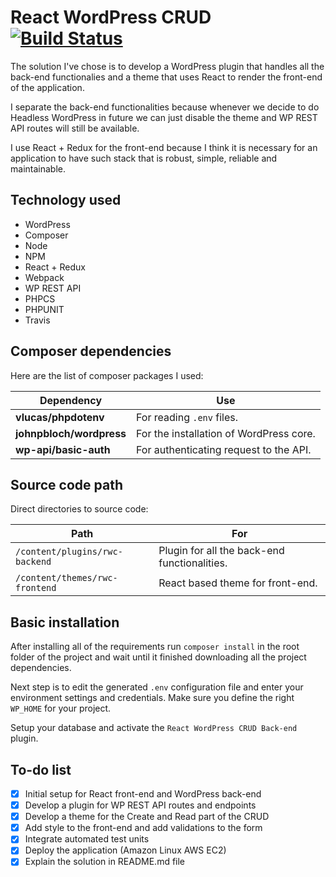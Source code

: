 # React WordPress CRUD [![Build Status](https://travis-ci.org/pkvillanueva/react-wordpress-crud.svg?branch=master)](https://travis-ci.org/pkvillanueva/react-wordpress-crud)

The solution I've chose is to develop a WordPress plugin that handles all the back-end functionalies and a theme that uses React to render the front-end of the application.

I separate the back-end functionalities because whenever we decide to do Headless WordPress in future we can just disable the theme and WP REST API routes will still be available.

I use React + Redux for the front-end because I think it is necessary for an application to have such stack that is robust, simple, reliable and maintainable.

## Technology used

- WordPress
- Composer
- Node
- NPM
- React + Redux
- Webpack
- WP REST API
- PHPCS
- PHPUNIT
- Travis

## Composer dependencies

Here are the list of composer packages I used:

| Dependency               | Use                                     |
| ------------------------ | --------------------------------------- |
| **vlucas/phpdotenv**     | For reading `.env` files.               |
| **johnpbloch/wordpress** | For the installation of WordPress core. |
| **wp-api/basic-auth**    | For authenticating request to the API.  |

## Source code path

Direct directories to source code:

| Path                    | For                                          |
| ----------------------- | -------------------------------------------- |
| `/content/plugins/rwc-backend`  | Plugin for all the back-end functionalities. |
| `/content/themes/rwc-frontend` | React based theme for front-end.             |

## Basic installation

After installing all of the requirements run `composer install` in the root folder of the project and wait until it finished downloading all the project dependencies. 

Next step is to edit the generated `.env` configuration file and enter your environment settings and credentials. Make sure you define the right `WP_HOME` for your project.

Setup your database and activate the `React WordPress CRUD Back-end` plugin.

## To-do list

- [x] Initial setup for React front-end and WordPress back-end
- [x] Develop a plugin for WP REST API routes and endpoints
- [x] Develop a theme for the Create and Read part of the CRUD
- [x] Add style to the front-end and add validations to the form
- [x] Integrate automated test units
- [x] Deploy the application (Amazon Linux AWS EC2)
- [x] Explain the solution in README.md file
